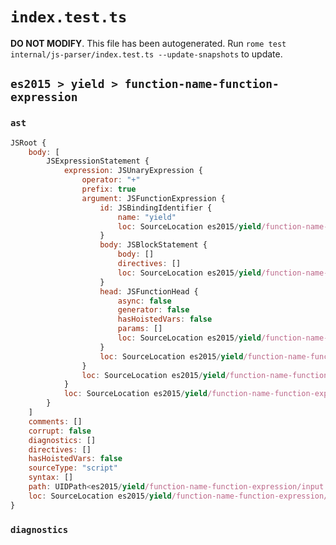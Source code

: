 # `index.test.ts`

**DO NOT MODIFY**. This file has been autogenerated. Run `rome test internal/js-parser/index.test.ts --update-snapshots` to update.

## `es2015 > yield > function-name-function-expression`

### `ast`

```javascript
JSRoot {
	body: [
		JSExpressionStatement {
			expression: JSUnaryExpression {
				operator: "+"
				prefix: true
				argument: JSFunctionExpression {
					id: JSBindingIdentifier {
						name: "yield"
						loc: SourceLocation es2015/yield/function-name-function-expression/input.js 1:10-1:15 (yield)
					}
					body: JSBlockStatement {
						body: []
						directives: []
						loc: SourceLocation es2015/yield/function-name-function-expression/input.js 1:18-1:20
					}
					head: JSFunctionHead {
						async: false
						generator: false
						hasHoistedVars: false
						params: []
						loc: SourceLocation es2015/yield/function-name-function-expression/input.js 1:15-1:17
					}
					loc: SourceLocation es2015/yield/function-name-function-expression/input.js 1:1-1:20
				}
				loc: SourceLocation es2015/yield/function-name-function-expression/input.js 1:0-1:20
			}
			loc: SourceLocation es2015/yield/function-name-function-expression/input.js 1:0-1:20
		}
	]
	comments: []
	corrupt: false
	diagnostics: []
	directives: []
	hasHoistedVars: false
	sourceType: "script"
	syntax: []
	path: UIDPath<es2015/yield/function-name-function-expression/input.js>
	loc: SourceLocation es2015/yield/function-name-function-expression/input.js 1:0-1:20
}
```

### `diagnostics`

```

```
